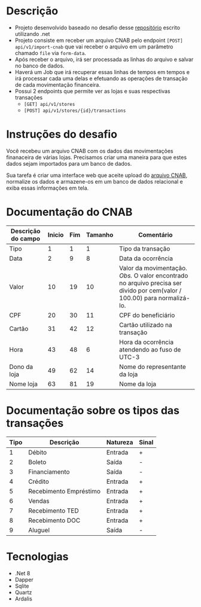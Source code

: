 # Descrição

- Projeto desenvolvido baseado no desafio desse [repositório](https://github.com/Pagnet/desafio-back-end) escrito utilizando .net
- Projeto consiste em receber um arquivo CNAB pelo endpoint `[POST] api/v1/import-cnab` que vai receber o arquivo em um parâmetro chamado `file` via `form-data`.
- Após receber o arquivo, irá ser processada as linhas do arquivo e salvar no banco de dados.
- Haverá um Job que irá recuperar essas linhas de tempos em tempos e irá processar cada uma delas e efetuando as operações de transação de cada movimentação financeira.
- Possui 2 endpoints que permite ver as lojas e suas respectivas transações
    - `[GET] api/v1/stores`
    - `[POST] api/v1/stores/{id}/transactions`

# Instruções do desafio

Você recebeu um arquivo CNAB com os dados das movimentações finanaceira de várias lojas.
Precisamos criar uma maneira para que estes dados sejam importados para um banco de dados.

Sua tarefa é criar uma interface web que aceite upload do [arquivo CNAB](https://github.com/Pagnet/desafio-back-end/blob/master/CNAB.txt), normalize os dados e armazene-os em um banco de dados relacional e exiba essas informações em tela.

# Documentação do CNAB

| Descrição do campo  | Inicio | Fim | Tamanho | Comentário
| ------------- | ------------- | -----| ---- | ------
| Tipo  | 1  | 1 | 1 | Tipo da transação
| Data  | 2  | 9 | 8 | Data da ocorrência
| Valor | 10 | 19 | 10 | Valor da movimentação. *Obs.* O valor encontrado no arquivo precisa ser divido por cem(valor / 100.00) para normalizá-lo.
| CPF | 20 | 30 | 11 | CPF do beneficiário
| Cartão | 31 | 42 | 12 | Cartão utilizado na transação 
| Hora  | 43 | 48 | 6 | Hora da ocorrência atendendo ao fuso de UTC-3
| Dono da loja | 49 | 62 | 14 | Nome do representante da loja
| Nome loja | 63 | 81 | 19 | Nome da loja

# Documentação sobre os tipos das transações

| Tipo | Descrição | Natureza | Sinal |
| ---- | -------- | --------- | ----- |
| 1 | Débito | Entrada | + |
| 2 | Boleto | Saída | - |
| 3 | Financiamento | Saída | - |
| 4 | Crédito | Entrada | + |
| 5 | Recebimento Empréstimo | Entrada | + |
| 6 | Vendas | Entrada | + |
| 7 | Recebimento TED | Entrada | + |
| 8 | Recebimento DOC | Entrada | + |
| 9 | Aluguel | Saída | - |


# Tecnologias

- .Net 8
- Dapper
- Sqlite
- Quartz
- Ardalis